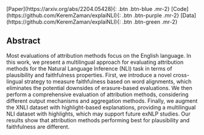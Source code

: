 <span class="fs-4">
[Paper](https://arxiv.org/abs/2204.05428){: .btn .btn-blue .mr-2}
[Code](https://github.com/KeremZaman/explaiNLI){: .btn .btn-purple .mr-2}
[Data](https://github.com/KeremZaman/explaiNLI){: .btn .btn-green .mr-2}
</span>

## Abstract
Most evaluations of attribution methods focus on the English language. In this work, we present a multilingual approach for evaluating attribution methods for the Natural Language Inference (NLI) task in terms of plausibility and faithfulness properties. First, we introduce a novel cross-lingual strategy to measure faithfulness based on word alignments, which eliminates the potential downsides of erasure-based evaluations. We then perform a comprehensive evaluation of attribution methods, considering different output mechanisms and aggregation methods. Finally, we augment the XNLI dataset with highlight-based explanations, providing a multilingual NLI dataset with highlights, which may support future exNLP studies. Our results show that attribution methods performing best for plausibility and faithfulness are different.